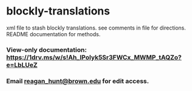 # blockly-translations
xml file to stash blockly translations. see comments in file for directions. README documentation for methods. 

### View-only documentation: https://1drv.ms/w/s!Ah_IPoIyk5Sr3FWCx_MWMP_tAQZo?e=LbLUeZ
### Email reagan_hunt@brown.edu for edit access.

